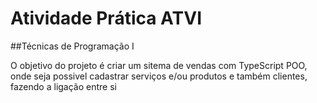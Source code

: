 # Atividade Prática ATVI

##Técnicas de Programação I

O objetivo do projeto é criar um sitema de vendas com TypeScript POO, onde seja possivel cadastrar serviços e/ou produtos e também clientes, fazendo a ligação entre si
